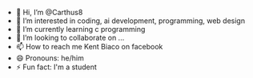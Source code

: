 - 👋 Hi, I’m @Carthus8
- 👀 I’m interested in coding, ai development, programming, web design
- 🌱 I’m currently learning c programming
- 💞️ I’m looking to collaborate on ...
- 📫 How to reach me Kent Biaco on facebook
- 😄 Pronouns: he/him
- ⚡ Fun fact: I'm a student

<!---
Carthus8/Carthus8 is a ✨ special ✨ repository because its `README.md` (this file) appears on your GitHub profile.
You can click the Preview link to take a look at your changes.
--->
